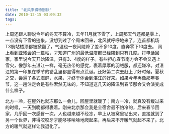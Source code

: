 ```yaml
---
title: "北风来得特别快"
date: 2010-12-15 03:09:32
tags:
---
```


上周还跟人聊说今年的冬天不算冷，去年11月就下雪了，上周那天气还都是零上，一点没有下雪的迹象。没想到过了个周末回来，北风就呼呼地来了，连首都机场T3航站楼顶都被掀翻了，气温也一夜间陡降了差不多10度，直奔零下10度去。 网上看到[亚残会的一篇帖](http://dzh.mop.com/topic/readSub_13027487_0_0.html)，才知道广州的最低温度都已经降到只有几度。打电话回家，家里说今天开始降温，只有3、4度的样子。有些担心春节南方会不会又遇上雪灾，像那年去湛江一样，毫无热带的感觉，裹着厚厚的羽绒服，都还嫌冷。对湛江的第一印象在季节的错乱里都显得有点荒诞。还好第二次去赶上了好时候，夏秋之交，尝遍了各式海鲜，水果，才终于体会到湛江的好来。如果今年再像那年春节，这一趟注定会是有些索然无味的。不知道这几天的降温到春节那会又会演变成什么样子。 

北方一冷，在屋外也就冻那么一会儿，回屋里就暖了；南方一冷，就真没有缓过来的时候，一天到晚都得裹着。刚来北京那会我是全宿舍最不怕冷的，后来春节回家，几乎回一次感冒一次，人也越来越不经冻，早上从被窝里钻出来，直接就到了另一个世界，非得咬咬牙才能哆哆嗦嗦地爬起来，再后来不开暖气就起不来了。北方的暖气就这样让我退化了。